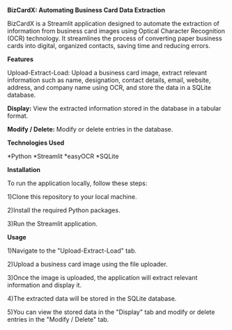 **BizCardX: Automating Business Card Data Extraction**

BizCardX is a Streamlit application designed to automate the extraction of information from business card images using Optical Character Recognition (OCR) technology. It streamlines the process of converting paper business cards into digital, organized contacts, saving time and reducing errors.

**Features**

Upload-Extract-Load: Upload a business card image, extract relevant information such as name, designation, contact details, email, website, address, and company name using OCR, and store the data in a SQLite database.

**Display:** View the extracted information stored in the database in a tabular format.

**Modify / Delete:** Modify or delete entries in the database.

**Technologies Used**

*Python
*Streamlit
*easyOCR
*SQLite

**Installation**

To run the application locally, follow these steps:

1)Clone this repository to your local machine.

2)Install the required Python packages.

3)Run the Streamlit application.

**Usage**

1)Navigate to the "Upload-Extract-Load" tab.

2)Upload a business card image using the file uploader.

3)Once the image is uploaded, the application will extract relevant information and display it.

4)The extracted data will be stored in the SQLite database.

5)You can view the stored data in the "Display" tab and modify or delete entries in the "Modify / Delete" tab.
